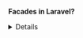 **Facades in Laravel?**

<details>

## What is a Facade in Laravel?

A Facade in Laravel is a design pattern that provides a **static interface** to classes available in the application's service container. They serve as "static proxies" to underlying classes in the service container, providing a terse, expressive syntax while maintaining more testability and flexibility than traditional static methods.

### Key Characteristics:
- Provides a static-like interface to non-static classes
- Improves code readability with simpler syntax
- Makes testing easier (can be mocked)
- Resolves the actual class from Laravel's service container

## How to Create Your Own Facade in Laravel

### Step 1: Create the Service Class
First, create the class that will do the actual work:

```php
// app/Services/MyService.php
namespace App\Services;

class MyService
{
    public function doSomething()
    {
        return 'Doing something important!';
    }
    
    public function doSomethingElse($param)
    {
        return "Doing something with {$param}";
    }
}
```

### Step 2: Register the Service in Service Provider
Register your service in a service provider (you can use an existing one or create a new one):

```php
// app/Providers/AppServiceProvider.php
public function register()
{
    $this->app->singleton('my-service', function ($app) {
        return new \App\Services\MyService();
    });
}
```

### Step 3: Create the Facade Class
Create a new Facade class:

```php
// app/Facades/MyServiceFacade.php
namespace App\Facades;

use Illuminate\Support\Facades\Facade;

class MyServiceFacade extends Facade
{
    protected static function getFacadeAccessor()
    {
        return 'my-service'; // This should match the binding name in the service provider
    }
}
```

### Step 4: Add Facade to Aliases (Optional)
Add your facade to the `aliases` array in `config/app.php` if you want to use it without the full namespace:

```php
'aliases' => [
    // ...
    'MyService' => App\Facades\MyServiceFacade::class,
],
```

## Usage Examples

### Without alias (using full namespace):
```php
use App\Facades\MyServiceFacade;

$result = MyServiceFacade::doSomething();
```

### With alias (after adding to config/app.php):
```php
$result = MyService::doSomething();
$result = MyService::doSomethingElse('parameter');
```

## Important Notes

1. **Service Container Binding**: The string returned by `getFacadeAccessor()` must match the binding name in the service container.

2. **Testing**: You can easily mock facades in tests:
   ```php
   MyService::shouldReceive('doSomething')->once()->andReturn('mocked result');
   ```

3. **Not True Statics**: Behind the scenes, Laravel resolves the actual instance from the container when you call facade methods.

4. **When to Use**: Facades are great for frequently used services where you want a clean, simple interface.


</details>